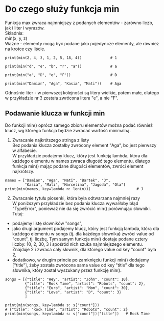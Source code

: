 # Do czego służy funkcja min    
Funkcja max zwraca najmniejszy z podanych elementów - zarówno liczb, jak i liter i wyrazów.  
Składnia:  
min(x, y, z)  
Ważne - elementy mogą być podane jako pojedyncze elementy, ale również na krotce czy liście.  
  
``` 
print(min(2, 4, 3, 1, 2, 5, 18, 4))             # 1

print(min("d", "e", "b", "r", "a"))             # a

print(min("a", "D", "e", "F"))                  # D

print(min("Damian", "Aga", "Kasia", "Mati"))    # Aga
```
Odnośnie liter - w pierwszej kolejności są litery wielkie, potem małe, dlatego w przykładzie nr 3 została zwrócona litera "e", a nie "F".  
  
## Podawanie klucza w funkcji min    
Do funkcji min() oprócz samego zbioru elementów można podać również klucz, wg którego funkcja będzie zwracać wartość minimalną.  
  
1. Zwracanie najkrótszego stringa z listy  
Bez podania klucza zostałby zwrócony element "Aga", bo jest pierwszy w alfabecie.  
W przykładzie podajemy klucz, który jest funkcją lambda, która dla każdego elementu w names zwraca długość tego elementu, dlatego funkcja min() mając podane długości elementów, zwróci element najkrótszy.  
```
names = ["Damian", "Aga", "Mati", "Bartek", "J",
         "Kasia", "Mati", "Marcelina", "Jagoda", "Ola"]
print(min(names, key=lambda n: len(n)))                     # J
```
  
2. Zwracanie tytułu piosenki, która była odtwarzana najmniej razy   
W poniższym przykładzie bez podania klucza wywaliłoby błąd "TypeError", ponieważ nie da się zwrócić min() porównując słowniki.   
Tutaj:  
- podajemy listę słowników "songs",  
- jako drugi argument podajemy klucz, który jest funkcją lambda, która dla każdego elementu w songs (tj. dla każdego słownika) zwróci value od "count", tj. liczbę. Tym samym funkcja min() dostaje podane cztery liczby: 10, 2, 30, 3 i spośród nich szuka najmniejszego elementu. Znajduje 2 i zwraca cały słownik, dla którego value od key "count" była 2,  
- dodatkowo, w drugim princie po zamknięciu funkcji min() dodajemy ["title"], żeby została zwrócona sama value od key "title" dla tego słownika, który został wyszukany przez funkcję min().   
  
```
songs = [{"title": "Hey", "artist": "John", "count": 10},
         {"title": "Rock Time", "artist": "Robots", "count": 2},
         {"title": "Euro", "artist": "Mom", "count": 30},
         {"title": "Love", "artist": "D", "count": 3}
         ]

print(min(songs, key=lambda s: s["count"]))
# {"title": "Rock Time", "artist": "Robots", "count": 2}
print(min(songs, key=lambda s: s["count"])["title"])   # Rock Time
```
